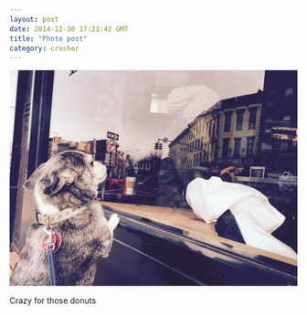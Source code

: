 ```yaml
---
layout: post
date: 2014-12-30 17:23:42 GMT
title: "Photo post"
category: crusher
---
```

![travisj](/images/b1dcb464a3f7668631385085b866a49df813b891f2bac91ad0bccadbeecc88d3.jpg)

Crazy for those donuts
